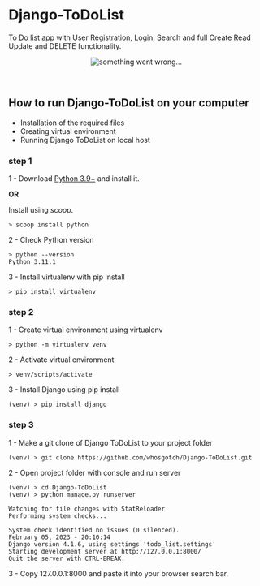 # Django-ToDoList
[To Do list app](https://whosgotch.pythonanywhere.com/) with User Registration, Login, Search and full Create Read Update and DELETE functionality.
</br>
<p align="center">
   <img src="../master/todolist.png" alt="something went wrong...">
</p></br>

## How to run Django-ToDoList on your computer

- Installation of the required files 
- Creating virtual environment
- Running Django ToDoList on local host

### step 1
1 - Download [Python 3.9+](https://www.python.org/) and install it.

**OR**

Install using *scoop*.
```
> scoop install python
```

2 - Check Python version
```
> python --version
Python 3.11.1
```

3 - Install virtualenv with pip install
```
> pip install virtualenv
```

### step 2
1 - Create virtual environment using virtualenv
```
> python -m virtualenv venv
```

2 - Activate virtual environment
```
> venv/scripts/activate
```

3 - Install Django using pip install
```
(venv) > pip install django
```

### step 3 
1 - Make a git clone of Django ToDoList to your project folder
```
(venv) > git clone https://github.com/whosgotch/Django-ToDoList.git
```

2 - Open project folder with console and run server
```
(venv) > cd Django-ToDoList
(venv) > python manage.py runserver

Watching for file changes with StatReloader
Performing system checks...

System check identified no issues (0 silenced).
February 05, 2023 - 20:10:14
Django version 4.1.6, using settings 'todo_list.settings'
Starting development server at http://127.0.0.1:8000/
Quit the server with CTRL-BREAK.

```

3 - Copy 127.0.0.1:8000 and paste it into your browser search bar.


